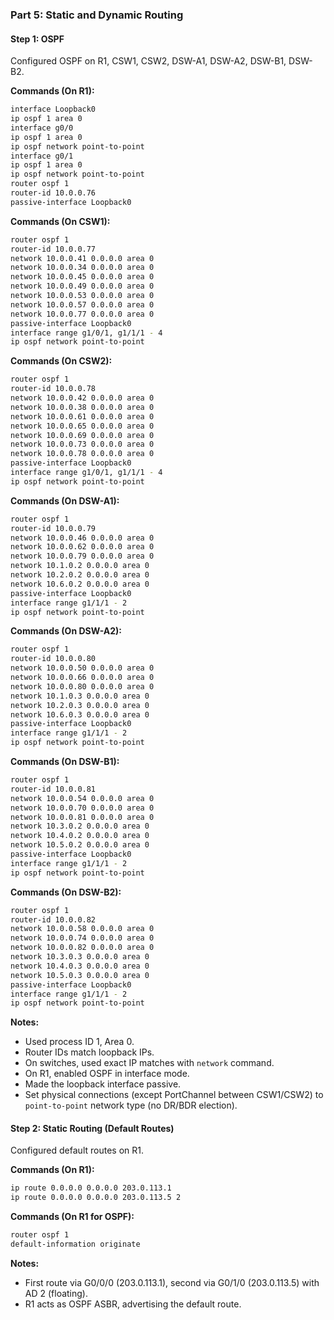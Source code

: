 ### Part 5: Static and Dynamic Routing

#### Step 1: OSPF
Configured OSPF on R1, CSW1, CSW2, DSW-A1, DSW-A2, DSW-B1, DSW-B2.

**Commands (On R1):**
```bash
interface Loopback0
ip ospf 1 area 0
interface g0/0
ip ospf 1 area 0
ip ospf network point-to-point
interface g0/1
ip ospf 1 area 0
ip ospf network point-to-point
router ospf 1
router-id 10.0.0.76
passive-interface Loopback0
```

**Commands (On CSW1):**
```bash
router ospf 1
router-id 10.0.0.77
network 10.0.0.41 0.0.0.0 area 0
network 10.0.0.34 0.0.0.0 area 0
network 10.0.0.45 0.0.0.0 area 0
network 10.0.0.49 0.0.0.0 area 0
network 10.0.0.53 0.0.0.0 area 0
network 10.0.0.57 0.0.0.0 area 0
network 10.0.0.77 0.0.0.0 area 0
passive-interface Loopback0
interface range g1/0/1, g1/1/1 - 4
ip ospf network point-to-point
```

**Commands (On CSW2):**
```bash
router ospf 1
router-id 10.0.0.78
network 10.0.0.42 0.0.0.0 area 0
network 10.0.0.38 0.0.0.0 area 0
network 10.0.0.61 0.0.0.0 area 0
network 10.0.0.65 0.0.0.0 area 0
network 10.0.0.69 0.0.0.0 area 0
network 10.0.0.73 0.0.0.0 area 0
network 10.0.0.78 0.0.0.0 area 0
passive-interface Loopback0
interface range g1/0/1, g1/1/1 - 4
ip ospf network point-to-point
```

**Commands (On DSW-A1):**
```bash
router ospf 1
router-id 10.0.0.79
network 10.0.0.46 0.0.0.0 area 0
network 10.0.0.62 0.0.0.0 area 0
network 10.0.0.79 0.0.0.0 area 0
network 10.1.0.2 0.0.0.0 area 0
network 10.2.0.2 0.0.0.0 area 0
network 10.6.0.2 0.0.0.0 area 0
passive-interface Loopback0
interface range g1/1/1 - 2
ip ospf network point-to-point
```

**Commands (On DSW-A2):**
```bash
router ospf 1
router-id 10.0.0.80
network 10.0.0.50 0.0.0.0 area 0
network 10.0.0.66 0.0.0.0 area 0
network 10.0.0.80 0.0.0.0 area 0
network 10.1.0.3 0.0.0.0 area 0
network 10.2.0.3 0.0.0.0 area 0
network 10.6.0.3 0.0.0.0 area 0
passive-interface Loopback0
interface range g1/1/1 - 2
ip ospf network point-to-point
```

**Commands (On DSW-B1):**
```bash
router ospf 1
router-id 10.0.0.81
network 10.0.0.54 0.0.0.0 area 0
network 10.0.0.70 0.0.0.0 area 0
network 10.0.0.81 0.0.0.0 area 0
network 10.3.0.2 0.0.0.0 area 0
network 10.4.0.2 0.0.0.0 area 0
network 10.5.0.2 0.0.0.0 area 0
passive-interface Loopback0
interface range g1/1/1 - 2
ip ospf network point-to-point
```

**Commands (On DSW-B2):**
```bash
router ospf 1
router-id 10.0.0.82
network 10.0.0.58 0.0.0.0 area 0
network 10.0.0.74 0.0.0.0 area 0
network 10.0.0.82 0.0.0.0 area 0
network 10.3.0.3 0.0.0.0 area 0
network 10.4.0.3 0.0.0.0 area 0
network 10.5.0.3 0.0.0.0 area 0
passive-interface Loopback0
interface range g1/1/1 - 2
ip ospf network point-to-point
```

**Notes:** 
- Used process ID 1, Area 0.
- Router IDs match loopback IPs.
- On switches, used exact IP matches with `network` command.
- On R1, enabled OSPF in interface mode.
- Made the loopback interface passive.
- Set physical connections (except PortChannel between CSW1/CSW2) to `point-to-point` network type (no DR/BDR election).

#### Step 2: Static Routing (Default Routes)
Configured default routes on R1.

**Commands (On R1):**
```bash
ip route 0.0.0.0 0.0.0.0 203.0.113.1
ip route 0.0.0.0 0.0.0.0 203.0.113.5 2
```

**Commands (On R1 for OSPF):**
```bash
router ospf 1
default-information originate
```

**Notes:** 
- First route via G0/0/0 (203.0.113.1), second via G0/1/0 (203.0.113.5) with AD 2 (floating).
- R1 acts as OSPF ASBR, advertising the default route.
